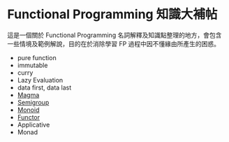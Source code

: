# Functional Programming 知識大補帖

這是一個關於 Functional Programming 名詞解釋及知識點整理的地方，會包含一些情境及範例解說，目的在於消除學習 FP 過程中因不懂緣由所產生的困惑。

- pure function
- immutable
- curry
- Lazy Evaluation
- data first, data last
- [Magma](./Magma.md)
- [Semigroup](./Semigroup.md)
- [Monoid](./Monoid.md)
- [Functor](./Functor.md)
- Applicative
- Monad
